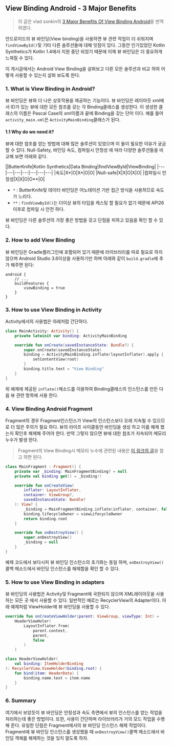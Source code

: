 ## View Binding Android - 3 Major Benefits

> 이 글은 vlad sonkin의 [3 Major Benefits Of View Binding Android](https://vladsonkin.com/3-major-benefits-of-view-binding-android/?utm_source=feedly&utm_medium=rss&utm_campaign=3-major-benefits-of-view-binding-android)을 번역 하였다. 

안드로이드의 뷰 바인딩(View binding)을 사용하면 뷰 관련 작업이 더 쉬워지며 `findViewById()`및 기타 다른 솔루션들에 대해 잇점이 있다. 그동안 인기있었던 Kotlin Synthetics가 Kotlin 1.4에서 지원 중단 되었기 때문에 이제 뷰 바인딩은 더 중요하게 느껴질 수 있다. 

이 게시글에서는 Android View Binding을 살펴보고 다른 모든 솔루션과 비교 하여 어떻게 사용할 수 있는지 살펴 보도록 한다. 

### 1. What is View Binding in Android?

뷰 바인딩은 뷰와 더 나은 상호작용을 제공하는 기능이다. 뷰 바인딩은 레이아웃 xml에서 ID가 있는 뷰에 대한 모든 참조를 갖는 각 Binding클래스를 생성한다. 이 생성한 클래스의 이름은 Pascal Case의 xml이름과 끝에 Binding을 갖는 단어 이다.
예를 들어 `activity_main.xml`은 `ActivityMainBinding`클래스가 된다. 

#### 1.1 Why do we need it?

뷰에 대한 참조를 얻는 방법에 대해 많은 솔루션이 있었으며 이 들이 필요한 이유가 궁금할 수 있다. Null-Safety, 바인딩 속도, 컴파일시 안정성 에 따라 다양한 솔루션들을 비교해 보면 아래와 같다. 

||ButterKnife|Kotlin Synthetics|Data Binding|findViewById|ViewBinding|
|---|---|---|---|---|---|---|
|속도|X*|O|X*|O|O|
|Null-safe|X|X|O|X|O|
|컴파일시 안정성|X|X|O|O**|O|

- `*` : ButterKnife및 데이터 바인딩은 어노테이션 기반 접근 방식을 사용하므로 속도가 느리다. 
- `**` : `findViewById()`는 더이상 뷰의 타입을 캐스팅 할 필요가 없기 때문에 API26이후로 컴파일 시 안전 하다. 

뷰 바인딩은 다른 솔루션의 가장 좋은 방법을 갖고 단점을 피하고 있음을 확인 할 수 있다. 

### 2. How to add View Binding

뷰 바인딩은 Gradle플러그인에 포함되어 있기 때문에 라이브러리를 따로 필요로 하지 않으며 Android Studio 3.6이상을 사용하기만 하며 아래와 같이 `build.gradle`에 추가 해주면 된다:

```
android {
    // ...
    buildFeatures {
        viewBinding = true
    }
}
```

### 3. How to use View Binding in Activity

Activity에서의 사용법은 아래처럼 간단하다. 

```kotlin
class MainActivity: Activity() {
    private lateinit var binding: ActivityMainBinding

    override fun onCreate(savedInstanceState: Bundle?) {
        super.onCreate(savedInstanceState)
        binding = ActivityMainBinding.inflate(layoutInflater).apply {
            setContentView(root)
        }
        binding.title.text = "View Binding"
    }
}
```

위 예제에 제공된 `inflate()`메소드를 이용하여 Binding클래스의 인스턴스를 만든 다음 뷰 관련 항목에 사용 한다. 

### 4. View Binding Android Fragment

Fragment의 경우 Fragment인스턴스가 View의 인스턴스보다 오래 지속될 수 있으므로 더 많은 주의가 필요 하다. 뷰의 라이프 사이클동안 바인딩을 생성 하고 이를 해제 했는지 확인후 해제해 주어야 한다. 만약 그렇지 않으면 뷰에 대한 참조가 지속되어 메모리 누수가 발생 한다. 

> Fragment의 View Binding시 메모리 누수에 관련된 내용은 [이 링크의 글](https://github.com/ksu3101/TIL/blob/master/Android/200828_android.md)을 참고 하면 된다. 

```kotlin
class MainFragment : Fragment() {
    private var _binding: MainFragmentBinding? = null
    private val binding get() = _binding!!

    override fun onCreateView(
        inflater: LayoutInflater,
        container: ViewGroup?,
        savedInstanceState: Bundle?
    ): View? {
        _binding = MainFragmentBinding.inflate(inflater, container, false)
        binding.lifecycleOwner = viewLifecycleOwner
        return binding.root
    }

    override fun onDestroyView() {
        super.onDestroyView()
        _binding = null
    }
}
```

예제 코드에서 보다시피 뷰 바인딩 인스턴스의 초기화는 동일 하며, `onDestroyView()`콜백 메소드에서 바인딩 인스턴스를 해제함을 확인 할 수 있다. 

### 5. How to use View Binding in adapters

뷰 바인딩의 사용법은 Activity및 Fragment에 국한되지 않으며 XML레이아웃을 사용하는 모든 곳 에서 사용할 수 있다. 일반적인 예로는 RecyclerView의 Adapter이다. 아래 예제처럼 ViewHolder에 뷰 바인딩을 사용할 수 있다. 

```kotlin
override fun onCreateViewHolder(parent: ViewGroup, viewType: Int) = 
    HeaderViewHoler(
        LayoutInflater.from(
            parent.context,
            parent,
            false
        )
    )

class HeaderViewHolder(
    val binding: ItemHolderBinding
): RecyclerView.ViewHolder(binding.root) {
    fun bind(item: HeaderData) {
        binding.name.text = item.name
    }
}
```

### 6. Summary 

여기에서 보았듯이 뷰 바인딩은 안정성과 속도 측면에서 뷰의 인스턴스를 얻는 작업을 처리하는데 좋은 방법이다. 또한, 사용이 간단하며 라이브러리가 거의 모드 작업을 수행해 준다. 유일한 단점은 Fragment에서의 뷰 바인딩 인스턴스 해제 작업이다. Fragment에 뷰 바인딩 인스턴스를 생성했을 때 `onDestroyView()`콜백 메소드에서 바인딩 객체를 해제하는 것을 잊지 말도록 하자. 
